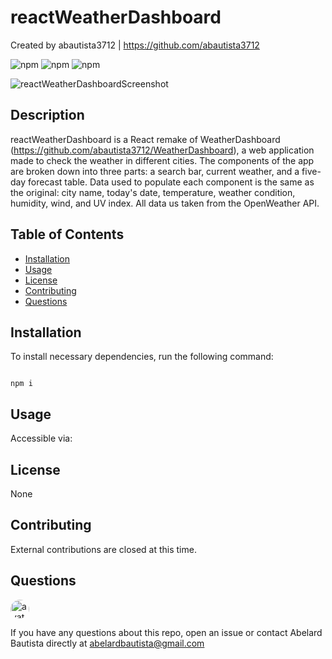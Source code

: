 # reactWeatherDashboard

Created by abautista3712 | https://github.com/abautista3712

![npm](https://img.shields.io/npm/v/fs) ![npm](https://img.shields.io/npm/v/inquirer) ![npm](https://img.shields.io/npm/v/axios)

![reactWeatherDashboardScreenshot](./public/assets/images/reactWeatherDashboardScreenshot.PNG?raw=true "React Weather Dashboard")

## Description

reactWeatherDashboard is a React remake of WeatherDashboard (https://github.com/abautista3712/WeatherDashboard), a web application made to check the weather in different cities. The components of the app are broken down into three parts: a search bar, current weather, and a five-day forecast table. Data used to populate each component is the same as the original: city name, today's date, temperature, weather condition, humidity, wind, and UV index. All data us taken from the OpenWeather API.

## Table of Contents

- [Installation](#installation)
- [Usage](#usage)
- [License](#license)
- [Contributing](#contributing)
- [Questions](#questions)

## Installation

To install necessary dependencies, run the following command:

```

npm i

```

## Usage

Accessible via:

## License

None

## Contributing

External contributions are closed at this time.

## Questions

<img src="https://avatars1.githubusercontent.com/u/58578177?v=4" alt="avatar" style="border-radius: 16px" width="30" />
    
If you have any questions about this repo, open an issue or contact Abelard Bautista directly at abelardbautista@gmail.com
